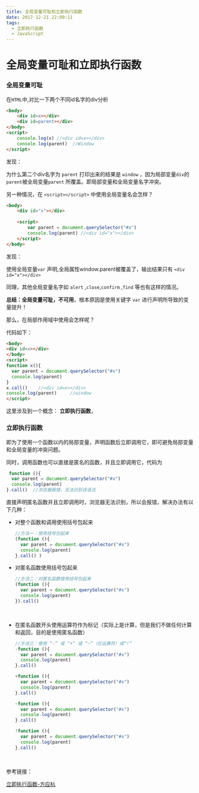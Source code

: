 ```yaml
---
title: 全局变量可耻和立即执行函数
date: 2017-12-21 22:09:11
tags:
  - 立即执行函数
  - JavaScript
---
```


# 全局变量可耻和立即执行函数

### 全局变量可耻

在`HTML`中,对比一下两个不同id名字的div分析

```html
<body>
	<div id=x></div>
	<div id=parent></div>
</body>
<script>
	console.log(x) //<div id=x></div>
	console.log(parent)  //Window 
</script>
```

发现：

为什么第二个div名字为 `parent` 打印出来的结果是 `window` ，因为局部变量`div`的`parent`被全局变量`parent` 所覆盖。即局部变量和全局变量名字冲突。

另一种情况，在 `<script></script>` 中使用全局变量名会怎样？

```html
<body>
	<div id="x"></div>
	
	<script>
		var parent = document.querySelector("#x")
		console.log(parent) //<div id="x"></div>
	</script>
</body>
```

发现：

使用全局变量`var` 声明,全局属性window.parent被覆盖了，输出结果只有 `<div id="x"></div>` 

同理，其他全局变量名字如 `alert` ,`close`,`confirm` ,`find` 等也有这样的情况。

**总结：全局变量可耻，不可用**，根本原因是使用关键字 `var` 进行声明所导致的变量提升！

那么，在局部作用域中使用会怎样呢？

代码如下：

```html
<body>
<div id=x></div>
</body>
<script>
function x(){
  var parent = document.querySelector("#x")
  console.log(parent) 	
}
x.call() 	//<div id=x></div>
console.log(parent)		//window
</script>
```

这里涉及到一个概念： **立即执行函数**，

### 立即执行函数

即为了使用一个函数以内的局部变量，声明函数后立即调用它，即可避免局部变量和全局变量的冲突问题。

同时，调用函数也可以直接是匿名的函数，并且立即调用它，代码为

```javascript
 function (){
  var parent = document.querySelector("#x")
  console.log(parent) 		
}.call()  //浏览器报错，无法识别该语法
```

直接声明匿名函数并且立即调用时，浏览器无法识别，所以会报错，解决办法有以下几种：

- 对整个函数和调用使用括号包起来

  ```javascript
  //方法一：使用括号包起来
  (function (){
    var parent = document.querySelector("#x")
    console.log(parent) 	
  }.call() )
  ```

- 对匿名函数使用括号包起来

  ```javascript
  //方法二：对匿名函数使用括号包起来
  (function (){
    var parent = document.querySelector("#x")
    console.log(parent) 	
  }).call() 
  ```

  ​

- 在匿名函数开头使用运算符作为标记（实际上是计算，但是我们不做任何计算和返回，目的是使用匿名函数）

  ```javascript
  //方法三：使用 “-” 或 “+” 或 “~”（位运算符）或“!”
  -function (){
    var parent = document.querySelector("#x")
    console.log(parent) 	
  }.call() 

  +function (){
    var parent = document.querySelector("#x")
    console.log(parent) 	
  }.call() 

  ~function (){
    var parent = document.querySelector("#x")
    console.log(parent) 	
  }.call() 

  !function (){
    var parent = document.querySelector("#x")
    console.log(parent) 	
  }.call() 
  ```

  ​

参考链接：

[立即执行函数-方应杭](https://zhuanlan.zhihu.com/p/22465092?refer=study-fe)










